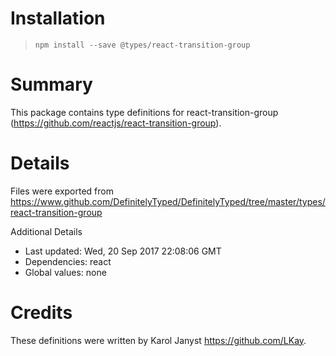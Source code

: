 # Installation
> `npm install --save @types/react-transition-group`

# Summary
This package contains type definitions for react-transition-group (https://github.com/reactjs/react-transition-group).

# Details
Files were exported from https://www.github.com/DefinitelyTyped/DefinitelyTyped/tree/master/types/react-transition-group

Additional Details
 * Last updated: Wed, 20 Sep 2017 22:08:06 GMT
 * Dependencies: react
 * Global values: none

# Credits
These definitions were written by Karol Janyst <https://github.com/LKay>.
